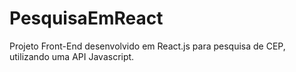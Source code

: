 # PesquisaEmReact
Projeto Front-End desenvolvido em React.js para pesquisa de CEP, utilizando uma API Javascript.
